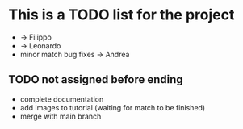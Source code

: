 # This is a TODO list for the project

-  -> Filippo
-  -> Leonardo
- minor match bug fixes -> Andrea

## TODO not assigned before ending

- complete documentation
- add images to tutorial (waiting for match to be finished)
- merge with main branch
